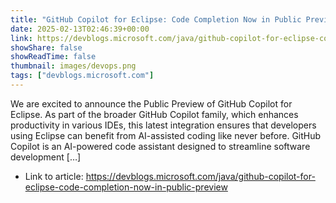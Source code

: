```yaml
---
title: "GitHub Copilot for Eclipse: Code Completion Now in Public Preview"
date: 2025-02-13T02:46:39+00:00
link: https://devblogs.microsoft.com/java/github-copilot-for-eclipse-code-completion-now-in-public-preview
showShare: false
showReadTime: false
thumbnail: images/devops.png
tags: ["devblogs.microsoft.com"]
---
```

We are excited to announce the Public Preview of GitHub Copilot for Eclipse. As part of the broader GitHub Copilot family, which enhances productivity in various IDEs, this latest integration ensures that developers using Eclipse can benefit from AI-assisted coding like never before. GitHub Copilot is an AI-powered code assistant designed to streamline software development […]

- Link to article: https://devblogs.microsoft.com/java/github-copilot-for-eclipse-code-completion-now-in-public-preview